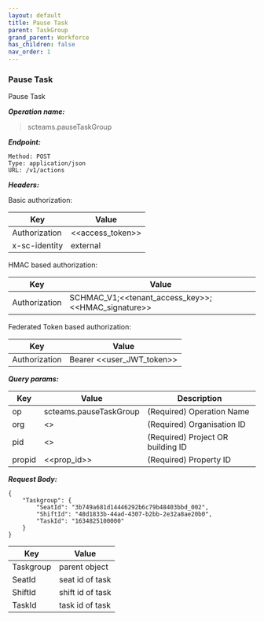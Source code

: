 ```yaml
---
layout: default
title: Pause Task
parent: TaskGroup
grand_parent: Workforce
has_children: false
nav_order: 1
---
```



### Pause Task

Pause Task

***Operation name:***

> scteams.pauseTaskGroup

***Endpoint:***

```
Method: POST
Type: application/json
URL: /v1/actions
```

***Headers:***

Basic authorization:

|Key|Value|
|---|---|
|Authorization|<<access_token>>|
|x-sc-identity|external|

HMAC based authorization:

|Key|Value|
|---|---|
|Authorization|SCHMAC_V1;<<tenant_access_key>>;<<HMAC_signature>>|

Federated Token based authorization:

|Key|Value|
|---|---|
|Authorization|Bearer <<user_JWT_token>>|

***Query params:***

| Key | Value | Description |
| --- | ------|-------------|
| op | scteams.pauseTaskGroup | (Required) Operation Name |
| org | <<org>> | (Required) Organisation ID |
| pid | <<pid>> | (Required) Project OR building ID |
| propid | <<prop_id>> | (Required) Property ID |


***Request Body:***


```
{
    "Taskgroup": {
        "SeatId": "3b749a681d14446292b6c79b48403bbd_002",
        "ShiftId": "48d1833b-44ad-4307-b2bb-2e32a8ae20b0",
        "TaskId": "1634825100000"
    }
}
```

|Key|Value|
|---|---|
|Taskgroup|parent object|
|SeatId|seat id of task|
|ShiftId| shift id of task|
|TaskId| task id of task|